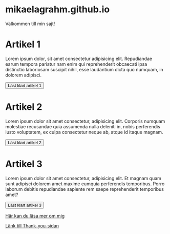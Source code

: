# mikaelagrahm.github.io

Välkommen till min sajt!

# Artikel 1
 Lorem ipsum dolor, sit amet consectetur adipisicing elit. Repudiandae earum tempora pariatur nam enim qui reprehenderit obcaecati ipsa distinctio laboriosam suscipit nihil, esse laudantium dicta quo numquam, in dolorem adipisci.
        
<button id="knapp1">Läst klart artikel 1</button>

# Artikel 2
Lorem ipsum dolor sit amet consectetur, adipisicing elit. Corporis numquam molestiae recusandae quia assumenda nulla deleniti in, nobis perferendis iusto voluptatem, ex culpa consectetur neque ab, atque id itaque magnam.
        
<button id="knapp2">Läst klart artikel 2</button>

# Artikel 3
Lorem ipsum dolor sit amet consectetur, adipisicing elit. Et magnam quam sunt adipisci dolorem amet maxime eumquia perferendis temporibus. Porro laborum debitis repudiandae sapiente rem saepe reprehenderit temporibus amet?
        
<button id="knapp3">Läst klart artikel 3</button>

[Här kan du läsa mer om mig](/about)

[Länk till Thank-you-sidan](/thank_you)
